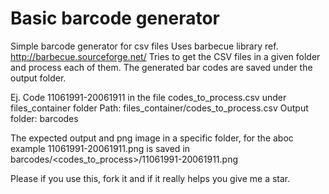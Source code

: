 # Basic barcode generator
Simple barcode generator for csv files
Uses barbecue library ref. http://barbecue.sourceforge.net/
Tries to get the CSV files in a given folder and process each of them. The generated bar codes are saved under the output folder.

Ej.
Code 11061991-20061911 in the file codes_to_process.csv under files_container folder
Path: files_container/codes_to_process.csv
Output folder: barcodes

The expected output and png image in a specific folder, for the aboc example
11061991-20061911.png is saved in barcodes/<codes_to_process>/11061991-20061911.png

Please if you use this, fork it and if it really helps you give me a star.
